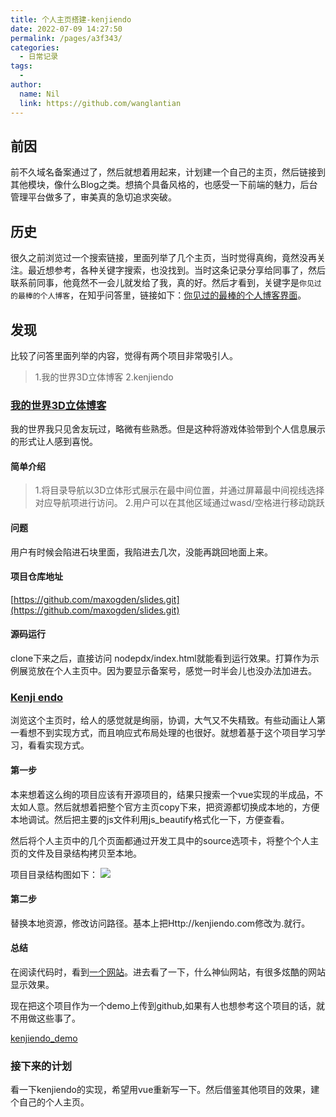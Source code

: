 ```yaml
---
title: 个人主页搭建-kenjiendo
date: 2022-07-09 14:27:50
permalink: /pages/a3f343/
categories:
  - 日常记录
tags:
  - 
author: 
  name: Nil
  link: https://github.com/wanglantian
---
```


## 前因

前不久域名备案通过了，然后就想着用起来，计划建一个自己的主页，然后链接到其他模块，像什么Blog之类。想搞个具备风格的，也感受一下前端的魅力，后台管理平台做多了，审美真的急切追求突破。

## 历史

很久之前浏览过一个搜索链接，里面列举了几个主页，当时觉得真绚，竟然没再关注。最近想参考，各种关键字搜索，也没找到。当时这条记录分享给同事了，然后联系前同事，他竟然不一会儿就发给了我，真的好。然后才看到，关键字是`你见过的最棒的个人博客`，在知乎问答里，链接如下：[你见过的最棒的个人博客界面](https://www.zhihu.com/question/29755481)。

## 发现

比较了问答里面列举的内容，觉得有两个项目非常吸引人。

>1.我的世界3D立体博客
>2.kenjiendo 

### [我的世界3D立体博客](http://maxogden.github.io/slides/nodepdx/index.html)

我的世界我只见舍友玩过，略微有些熟悉。但是这种将游戏体验带到个人信息展示的形式让人感到喜悦。

#### 简单介绍

>1.将目录导航以3D立体形式展示在最中间位置，并通过屏幕最中间视线选择对应导航项进行访问。
>2.用户可以在其他区域通过wasd/空格进行移动跳跃

#### 问题

用户有时候会陷进石块里面，我陷进去几次，没能再跳回地面上来。

#### 项目仓库地址

[https://github.com/maxogden/slides.git](https://github.com/maxogden/slides.git)

#### 源码运行

clone下来之后，直接访问 nodepdx/index.html就能看到运行效果。打算作为示例展览放在个人主页中。因为要显示备案号，感觉一时半会儿也没办法加进去。

### [Kenji endo](http://kenjiendo.com)

浏览这个主页时，给人的感觉就是绚丽，协调，大气又不失精致。有些动画让人第一看想不到实现方式，而且响应式布局处理的也很好。就想着基于这个项目学习学习，看看实现方式。

#### 第一步

本来想着这么绚的项目应该有开源项目的，结果只搜索一个vue实现的半成品，不太如人意。然后就想着把整个官方主页copy下来，把资源都切换成本地的，方便本地调试。然后把主要的js文件利用js_beautify格式化一下，方便查看。

然后将个人主页中的几个页面都通过开发工具中的source选项卡，将整个个人主页的文件及目录结构拷贝至本地。

项目目录结构图如下：
![](https://cdn.staticaly.com/gh/wanglantian/imageStore@master/20220709150643.k8gb470q04w.webp)

#### 第二步

替换本地资源，修改访问路径。基本上把Http://kenjiendo.com修改为.就行。

#### 总结

在阅读代码时，看到[一个网站](http://www.greensock.com)。进去看了一下，什么神仙网站，有很多炫酷的网站显示效果。

现在把这个项目作为一个demo上传到github,如果有人也想参考这个项目的话，就不用做这些事了。

[kenjiendo_demo](https://github.com/wanglantian/kenjiendo_demo)

### 接下来的计划

看一下kenjiendo的实现，希望用vue重新写一下。然后借鉴其他项目的效果，建个自己的个人主页。